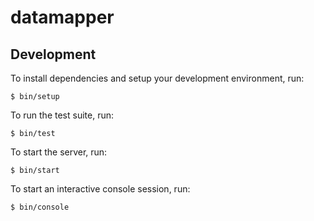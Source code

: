 # datamapper

## Development

To install dependencies and setup your development environment, run:

    $ bin/setup

To run the test suite, run:

    $ bin/test

To start the server, run:

    $ bin/start

To start an interactive console session, run:

    $ bin/console

